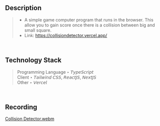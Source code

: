## Description

> - A simple game computer program that runs in the browser. This allow you to gain score once there is a collision between big and small square.
> - Link: https://collisiondetector.vercel.app/

<br />

## Technology Stack

> Programming Language ‣ 𝘛𝘺𝘱𝘦𝘚𝘤𝘳𝘪𝘱𝘵 <br />
> Client ‣ 𝘛𝘢𝘪𝘭𝘸𝘪𝘯𝘥 𝘊𝘚𝘚, 𝘙𝘦𝘢𝘤𝘵𝘑𝘚, 𝘕𝘦𝘹𝘵𝘑𝘚 <br />
> Other ‣ 𝘝𝘦𝘳𝘤𝘦𝘭

<br />

## Recording
[Collision Detector.webm](https://user-images.githubusercontent.com/69438999/209904187-3cb45b62-f550-458e-9883-63f808bed1ba.webm)
